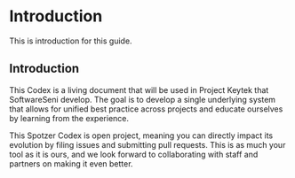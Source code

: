 # Introduction
This is introduction for this guide.

## Introduction

This Codex is a living document that will be used in Project Keytek that SoftwareSeni develop. The goal is to develop a single underlying system that allows for unified best practice across projects and educate ourselves by learning from the experience. 

This Spotzer Codex is open project, meaning you can directly impact its evolution by filing issues and submitting pull requests. This is as much your tool as it is ours, and we look forward to collaborating with staff and partners on making it even better.

